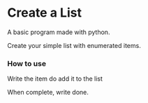# Create a List

A basic program made with python.

Create your simple list with enumerated items.

### How to use
Write the item do add it to the list

When complete, write done.
